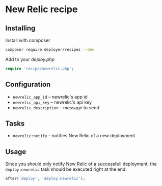 # New Relic recipe

## Installing

Install with composer

```bash
composer require deployer/recipes --dev
```

Add to your _deploy.php_

```php
require 'recipe/newrelic.php';
```

## Configuration

- `newrelic_app_id` – newrelic's app id
- `newrelic_api_key` – newrelic's api key
- `newrelic_description` – message to send


## Tasks

- `newrelic:notify` – notifies New Relic of a new deployment



## Usage

Since you should only notify New Relic of a successfull deployment, the `deploy:newrelic` task should be executed right at the end.

```php
after('deploy', 'deploy:newrelic');
```
